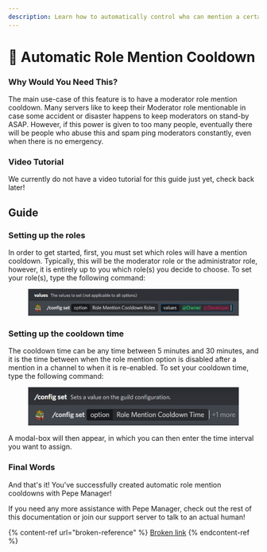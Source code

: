 ```yaml
---
description: Learn how to automatically control who can mention a certain role!
---
```


# 👑 Automatic Role Mention Cooldown

### Why Would You Need This?

The main use-case of this feature is to have a moderator role mention cooldown. Many servers like to keep their Moderator role mentionable in case some accident or disaster happens to keep moderators on stand-by ASAP. However, if this power is given to too many people, eventually there will be people who abuse this and spam ping moderators constantly, even when there is no emergency.

### Video Tutorial

We currently do not have a video tutorial for this guide just yet, check back later!

## Guide

### Setting up the roles

In order to get started, first, you must set which roles will have a mention cooldown. Typically, this will be the moderator role or the administrator role, however, it is entirely up to you which role(s) you decide to choose. To set your role(s), type the following command:

<figure><img src="../.gitbook/assets/image (23).png" alt=""><figcaption></figcaption></figure>

### Setting up the cooldown time

The cooldown time can be any time between 5 minutes and 30 minutes, and it is the time between when the role mention option is disabled after a mention in a channel to when it is re-enabled. To set your cooldown time, type the following command:

<figure><img src="../.gitbook/assets/image (16).png" alt=""><figcaption></figcaption></figure>

A modal-box will then appear, in which you can then enter the time interval you want to assign.

### Final Words

And that's it! You've successfully created automatic role mention cooldowns with Pepe Manager!

If you need any more assistance with Pepe Manager, check out the rest of this documentation or join our support server to talk to an actual human!

{% content-ref url="broken-reference" %}
[Broken link](broken-reference)
{% endcontent-ref %}
